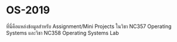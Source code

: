 # OS-2019
ที่นี่คือแหล่งข้อมูลสำหรับ Assignment/Mini Projects ในวิชา NC357 Operating Systems และวิชา NC358 Operating Systems Lab
